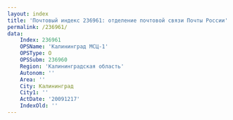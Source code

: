 ```yaml
---
layout: index
title: 'Почтовый индекс 236961: отделение почтовой связи Почты России'
permalink: /236961/
data:
    Index: 236961
    OPSName: 'Калининград МСЦ-1'
    OPSType: О
    OPSSubm: 236960
    Region: 'Калининградская область'
    Autonom: ''
    Area: ''
    City: Калининград
    City1: ''
    ActDate: '20091217'
    IndexOld: ''
---
```

